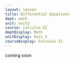 ```yaml
---
layout: lesson
title: Differential Equations
dept: math
unit: unit3
course: calculus-II
deptDisplay: Math
unitDisplay: Unit 3
courseDisplay: Calculus II
---
```


coming soon
